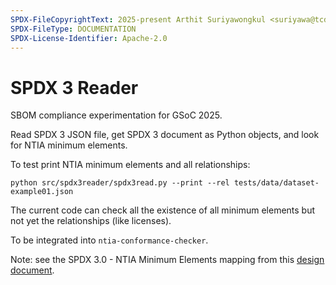 ```yaml
---
SPDX-FileCopyrightText: 2025-present Arthit Suriyawongkul <suriyawa@tcd.ie>
SPDX-FileType: DOCUMENTATION
SPDX-License-Identifier: Apache-2.0
---
```


# SPDX 3 Reader

SBOM compliance experimentation for GSoC 2025.

Read SPDX 3 JSON file, get SPDX 3 document as Python objects,
and look for NTIA minimum elements.

To test print NTIA minimum elements and all relationships:

```shell
python src/spdx3reader/spdx3read.py --print --rel tests/data/dataset-example01.json
```

The current code can check all the existence of all minimum elements
but not yet the relationships (like licenses).

To be integrated into `ntia-conformance-checker`.

Note: see the SPDX 3.0 - NTIA Minimum Elements mapping from this
[design document](https://docs.google.com/document/d/1pueRxlxoM9n1eG9g6AihjLvybEBTd77m22mRYBQltpg/edit?tab=t.0#heading=h.qtqmj6afdw8r).
